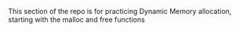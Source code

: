 This section of the repo is for practicing Dynamic Memory allocation, starting with the malloc and free functions

